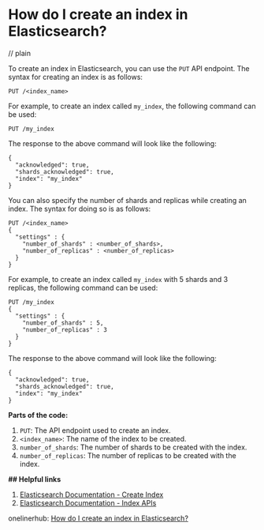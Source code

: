 # How do I create an index in Elasticsearch?
// plain

To create an index in Elasticsearch, you can use the `PUT` API endpoint. The syntax for creating an index is as follows:
```
PUT /<index_name>
```

For example, to create an index called `my_index`, the following command can be used:
```
PUT /my_index
```

The response to the above command will look like the following:
```
{
  "acknowledged": true,
  "shards_acknowledged": true,
  "index": "my_index"
}
```

You can also specify the number of shards and replicas while creating an index. The syntax for doing so is as follows:
```
PUT /<index_name>
{
  "settings" : {
    "number_of_shards" : <number_of_shards>,
    "number_of_replicas" : <number_of_replicas>
  }
}
```

For example, to create an index called `my_index` with 5 shards and 3 replicas, the following command can be used:
```
PUT /my_index
{
  "settings" : {
    "number_of_shards" : 5,
    "number_of_replicas" : 3
  }
}
```

The response to the above command will look like the following:
```
{
  "acknowledged": true,
  "shards_acknowledged": true,
  "index": "my_index"
}
```

**Parts of the code:**
1. `PUT`: The API endpoint used to create an index.
2. `<index_name>`: The name of the index to be created.
3. `number_of_shards`: The number of shards to be created with the index.
4. `number_of_replicas`: The number of replicas to be created with the index.

**## Helpful links**
1. [Elasticsearch Documentation - Create Index](https://www.elastic.co/guide/en/elasticsearch/reference/current/indices-create-index.html)
2. [Elasticsearch Documentation - Index APIs](https://www.elastic.co/guide/en/elasticsearch/reference/current/indices-indexes.html)

onelinerhub: [How do I create an index in Elasticsearch?](https://onelinerhub.com/elasticsearch/how-do-i-create-an-index-in-elasticsearch)